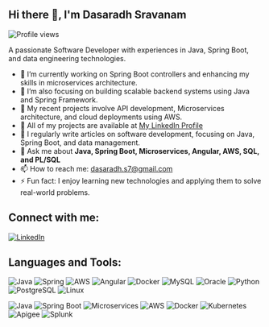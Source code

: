 ## Hi there 👋, I'm Dasaradh Sravanam

![Profile views](https://komarev.com/ghpvc/?username=Dasaradh-sravanam&color=blue)

A passionate Software Developer with experiences in Java, Spring Boot, and data engineering technologies.

- 🔭 I’m currently working on Spring Boot controllers and enhancing my skills in microservices architecture.
- 🚀 I’m also focusing on building scalable backend systems using Java and Spring Framework.
- 💼 My recent projects involve API development, Microservices architecture, and cloud deployments using AWS.
- 📄 All of my projects are available at [My LinkedIn Profile](https://www.linkedin.com/in/dasaradhsrav)
- 📝 I regularly write articles on software development, focusing on Java, Spring Boot, and data management.
- 💬 Ask me about **Java, Spring Boot, Microservices, Angular, AWS, SQL, and PL/SQL**
- 📫 How to reach me: [dasaradh.s7@gmail.com](mailto:dasaradh.s7@gmail.com)
- ⚡ Fun fact: I enjoy learning new technologies and applying them to solve real-world problems.

## Connect with me:
[![LinkedIn](https://img.shields.io/badge/LinkedIn-blue)](https://www.linkedin.com/in/dasaradh-sravanam/)

## Languages and Tools:
![Java](https://img.shields.io/badge/Java-ED8B00?style=for-the-badge&logo=java&logoColor=white)
![Spring](https://img.shields.io/badge/Spring-6DB33F?style=for-the-badge&logo=spring&logoColor=white)
![AWS](https://img.shields.io/badge/AWS-232F3E?style=for-the-badge&logo=amazon-aws&logoColor=white)
![Angular](https://img.shields.io/badge/Angular-DD0031?style=for-the-badge&logo=angular&logoColor=white)
![Docker](https://img.shields.io/badge/Docker-2496ED?style=for-the-badge&logo=docker&logoColor=white)
![MySQL](https://img.shields.io/badge/MySQL-00000F?style=for-the-badge&logo=mysql&logoColor=white)
![Oracle](https://img.shields.io/badge/Oracle-F80000?style=for-the-badge&logo=oracle&logoColor=white)
![Python](https://img.shields.io/badge/Python-3776AB?style=for-the-badge&logo=python&logoColor=white)
![PostgreSQL](https://img.shields.io/badge/PostgreSQL-316192?style=for-the-badge&logo=postgresql&logoColor=white)
![Linux](https://img.shields.io/badge/Linux-FCC624?style=for-the-badge&logo=linux&logoColor=black)




![Java](https://img.shields.io/badge/Java-ED8B00?style=for-the-badge&logo=java&logoColor=white)
![Spring Boot](https://img.shields.io/badge/Spring_Boot-6DB33F?style=for-the-badge&logo=spring-boot&logoColor=white)
![Microservices](https://img.shields.io/badge/Microservices-2496ED?style=for-the-badge&logo=microservices&logoColor=white)
![AWS](https://img.shields.io/badge/AWS-232F3E?style=for-the-badge&logo=amazon-aws&logoColor=white)
![Docker](https://img.shields.io/badge/Docker-2496ED?style=for-the-badge&logo=docker&logoColor=white)
![Kubernetes](https://img.shields.io/badge/Kubernetes-326CE5?style=for-the-badge&logo=kubernetes&logoColor=white)
![Apigee](https://img.shields.io/badge/Apigee-EF2D5E?style=for-the-badge&logo=apigee&logoColor=white)
![Splunk](https://img.shields.io/badge/Splunk-00A3E0?style=for-the-badge&logo=splunk&logoColor=white)

